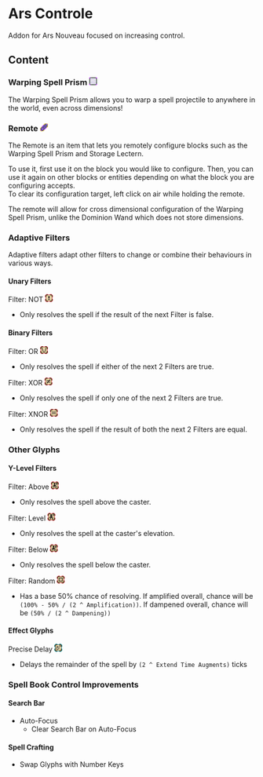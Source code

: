 # Ars Controle

Addon for Ars Nouveau focused on increasing control.

## Content

### Warping Spell Prism ![](https://github.com/Vonr/Ars-Controle/blob/1.21/src/main/resources/assets/ars_controle/textures/block/warping_spell_prism.png?raw=true)

The Warping Spell Prism allows you to warp a spell projectile to anywhere in the world, even across dimensions!

### Remote ![](https://github.com/Vonr/Ars-Controle/blob/1.21/src/main/resources/assets/ars_controle/textures/item/remote.png?raw=true)

The Remote is an item that lets you remotely configure blocks such as the Warping Spell Prism and Storage Lectern.

To use it, first use it on the block you would like to configure.
Then, you can use it again on other blocks or entities depending on what the block you are configuring accepts.  
To clear its configuration target, left click on air while holding the remote.

The remote will allow for cross dimensional configuration of the Warping Spell Prism, unlike the Dominion Wand
which does not store dimensions.

### Adaptive Filters

Adaptive filters adapt other filters to change or combine their behaviours in various ways.

#### Unary Filters
Filter: NOT ![](https://github.com/Vonr/Ars-Controle/blob/1.21/src/main/resources/assets/ars_controle/textures/item/glyph_filter_not.png?raw=true)
- Only resolves the spell if the result of the next Filter is false.

#### Binary Filters
Filter: OR ![](https://github.com/Vonr/Ars-Controle/blob/1.21/src/main/resources/assets/ars_controle/textures/item/glyph_filter_or.png?raw=true)
- Only resolves the spell if either of the next 2 Filters are true.

Filter: XOR ![](https://github.com/Vonr/Ars-Controle/blob/1.21/src/main/resources/assets/ars_controle/textures/item/glyph_filter_xor.png?raw=true)
- Only resolves the spell if only one of the next 2 Filters are true.

Filter: XNOR ![](https://github.com/Vonr/Ars-Controle/blob/1.21/src/main/resources/assets/ars_controle/textures/item/glyph_filter_xnor.png?raw=true)  
- Only resolves the spell if the result of both the next 2 Filters are equal.

### Other Glyphs

#### Y-Level Filters

Filter: Above ![](https://github.com/Vonr/Ars-Controle/blob/1.21/src/main/resources/assets/ars_controle/textures/item/glyph_filter_above.png?raw=true)
- Only resolves the spell above the caster.

Filter: Level ![](https://github.com/Vonr/Ars-Controle/blob/1.21/src/main/resources/assets/ars_controle/textures/item/glyph_filter_level.png?raw=true)
- Only resolves the spell at the caster's elevation.

Filter: Below ![](https://github.com/Vonr/Ars-Controle/blob/1.21/src/main/resources/assets/ars_controle/textures/item/glyph_filter_below.png?raw=true)
- Only resolves the spell below the caster.

Filter: Random ![](https://github.com/Vonr/Ars-Controle/blob/1.21/src/main/resources/assets/ars_controle/textures/item/glyph_filter_random.png?raw=true)  
- Has a base 50% chance of resolving. If amplified overall, chance will be `(100% - 50% / (2 ^ Amplification))`. If dampened overall, chance will be `(50% / (2 ^ Dampening))`

#### Effect Glyphs

Precise Delay ![](https://github.com/Vonr/Ars-Controle/blob/1.21/src/main/resources/assets/ars_controle/textures/item/glyph_precise_delay.png?raw=true)  
- Delays the remainder of the spell by `(2 ^ Extend Time Augments)` ticks

### Spell Book Control Improvements

#### Search Bar
- Auto-Focus
  - Clear Search Bar on Auto-Focus

#### Spell Crafting
- Swap Glyphs with Number Keys
